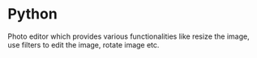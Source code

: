 # Python
Photo editor which provides various functionalities like resize the image, use filters to edit the image, rotate image etc.
